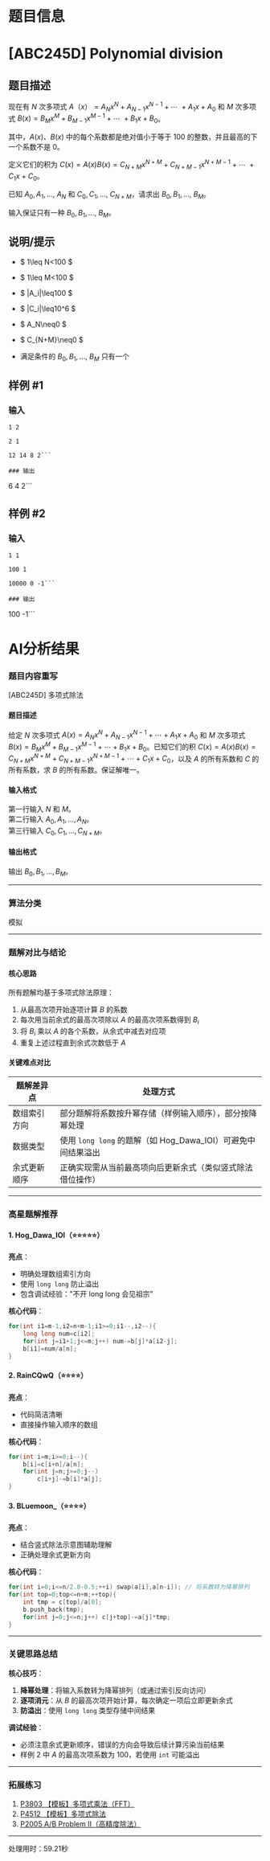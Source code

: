 # 题目信息

# [ABC245D] Polynomial division

## 题目描述

现在有 $N$ 次多项式 $A（x）=A_Nx^N+A_{N-1}x^{N-1}+\cdots\ +A_1x+A_0$ 和 $M$ 次多项式 $B(x)=B_Mx^M+B_{M-1}x^{M-1}+\cdots\ +B_1x+B_0$。

其中，$A(x)、B(x)$ 中的每个系数都是绝对值小于等于 $100$ 的整数，并且最高的下一个系数不是 $0$。

定义它们的积为 $C(x)=A(x)B(x)=C_{N+M}x^{N+M}+C_{N+M-1}x^{N+M-1}+\cdots\ +C_1x+C_0$。

已知 $A_0,A_1,\ldots,\ A_N$ 和 $C_0,C_1,\ldots,\ C_{N+M}$，请求出 $B_0,B_1,\ldots,\ B_M$。

输入保证只有一种 $B_0,B_1,\ldots,\ B_M$。

## 说明/提示

- $ 1\leq N<100 $

- $ 1\leq M<100 $

- $ |A_i|\leq100 $

- $ |C_i|\leq10^6 $

- $ A_N\neq0 $

- $ C_{N+M}\neq0 $

- 满足条件的 $B_0,B_1,\ldots,\ B_M$ 只有一个

## 样例 #1

### 输入

```
1 2

2 1

12 14 8 2```

### 输出

```
6 4 2```

## 样例 #2

### 输入

```
1 1

100 1

10000 0 -1```

### 输出

```
100 -1```

# AI分析结果



### 题目内容重写  
[ABC245D] 多项式除法  

#### 题目描述  
给定 $N$ 次多项式 $A(x)=A_Nx^N+A_{N-1}x^{N-1}+\cdots +A_1x+A_0$ 和 $M$ 次多项式 $B(x)=B_Mx^M+B_{M-1}x^{M-1}+\cdots +B_1x+B_0$。已知它们的积 $C(x)=A(x)B(x)=C_{N+M}x^{N+M}+C_{N+M-1}x^{N+M-1}+\cdots +C_1x+C_0$，以及 $A$ 的所有系数和 $C$ 的所有系数，求 $B$ 的所有系数。保证解唯一。  

#### 输入格式  
第一行输入 $N$ 和 $M$。  
第二行输入 $A_0,A_1,\ldots,A_N$。  
第三行输入 $C_0,C_1,\ldots,C_{N+M}$。  

#### 输出格式  
输出 $B_0,B_1,\ldots,B_M$。  

---

### 算法分类  
模拟  

---

### 题解对比与结论  
#### 核心思路  
所有题解均基于多项式除法原理：  
1. 从最高次项开始逐项计算 $B$ 的系数  
2. 每次用当前余式的最高次项除以 $A$ 的最高次项系数得到 $B_i$  
3. 将 $B_i$ 乘以 $A$ 的各个系数，从余式中减去对应项  
4. 重复上述过程直到余式次数低于 $A$  

#### 关键难点对比  
| 题解差异点          | 处理方式                                                                 |
|---------------------|--------------------------------------------------------------------------|
| 数组索引方向        | 部分题解将系数按升幂存储（样例输入顺序），部分按降幂处理                 |
| 数据类型            | 使用 `long long` 的题解（如 Hog_Dawa_IOI）可避免中间结果溢出            |
| 余式更新顺序        | 正确实现需从当前最高项向后更新余式（类似竖式除法借位操作）               |

---

### 高星题解推荐  
#### 1. Hog_Dawa_IOI（⭐⭐⭐⭐⭐）  
**亮点**：  
- 明确处理数组索引方向  
- 使用 `long long` 防止溢出  
- 包含调试经验："不开 long long 会见祖宗"  

**核心代码**：  
```cpp
for(int i1=m-1,i2=n+m-1;i1>=0;i1--,i2--){
    long long num=c[i2];
    for(int j=i1+1;j<=m;j++) num-=b[j]*a[i2-j];
    b[i1]=num/a[n];
}
```

#### 2. RainCQwQ（⭐⭐⭐⭐）  
**亮点**：  
- 代码简洁清晰  
- 直接操作输入顺序的数组  

**核心代码**：  
```cpp
for(int i=m;i>=0;i--){
    b[i]=c[i+n]/a[n];
    for(int j=n;j>=0;j--)
        c[i+j]-=b[i]*a[j];
}
```

#### 3. BLuemoon_（⭐⭐⭐⭐）  
**亮点**：  
- 结合竖式除法示意图辅助理解  
- 正确处理余式更新方向  

**核心代码**：  
```cpp
for(int i=0;i<=n/2.0-0.5;++i) swap(a[i],a[n-i]); // 将系数转为降幂排列
for(int top=0;top<=n+m;++top){
    int tmp = c[top]/a[0];
    b.push_back(tmp);
    for(int j=0;j<=n;j++) c[j+top]-=a[j]*tmp;
}
```

---

### 关键思路总结  
**核心技巧**：  
1. **降幂处理**：将输入系数转为降幂排列（或通过索引反向访问）  
2. **逐项消元**：从 $B$ 的最高次项开始计算，每次确定一项后立即更新余式  
3. **防溢出**：使用 `long long` 类型存储中间结果  

**调试经验**：  
- 必须注意余式更新顺序，错误的方向会导致后续计算污染当前结果  
- 样例 2 中 $A$ 的最高次项系数为 100，若使用 `int` 可能溢出  

---

### 拓展练习  
1. [P3803 【模板】多项式乘法（FFT）](https://www.luogu.com.cn/problem/P3803)  
2. [P4512 【模板】多项式除法](https://www.luogu.com.cn/problem/P4512)  
3. [P2005 A/B Problem II（高精度除法）](https://www.luogu.com.cn/problem/P2005)

---
处理用时：59.21秒